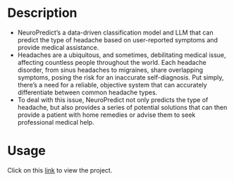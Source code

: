 # Description
* NeuroPredict’s a data-driven classification model and LLM that can predict the type of headache based on user-reported symptoms and provide medical assistance.
* Headaches are a ubiquitous, and sometimes, debilitating medical issue, affecting countless people throughout the world. Each headache disorder, from sinus headaches to migraines, share overlapping symptoms, posing the risk for an inaccurate self-diagnosis. Put simply, there’s a need for a reliable, objective system that can accurately differentiate between common headache types.
* To deal with this issue, NeuroPredict not only predicts the type of headache, but also provides a series of potential solutions that can then provide a patient with home remedies or advise them to seek professional medical help. 

# Usage
Click on this [link](https://migraine-detection-and-classifier.streamlit.app/) to view the project.
